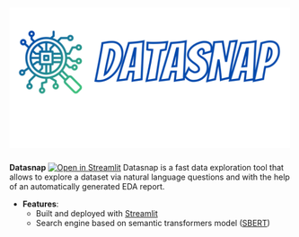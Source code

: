 # <img src="DataSnap_logo_small.png" width="500" height="250" />

**Datasnap** [![Open in Streamlit](https://static.streamlit.io/badges/streamlit_badge_black_white.svg)](LINK) Datasnap is a fast data exploration tool that allows to explore a dataset via natural language questions and with the help of an automatically generated EDA report.

- **Features**:
  - Built and deployed with [Streamlit](https://streamlit.io/)
  - Search engine based on semantic transformers model ([SBERT](https://www.sbert.net/))
